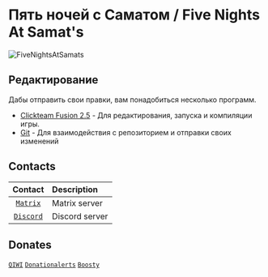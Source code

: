 # Пять ночей с Саматом / Five Nights At Samat's

![FiveNightsAtSamats](https://count.getloli.com/get/@FiveNightsAtSamats?theme=rule34)

## Редактирование

Дабы отправить свои правки, вам понадобиться несколько программ.

* [Clickteam Fusion 2.5](https://store.steampowered.com/app/267810/Clickteam_Fusion_25_Developer_Upgrade/?curator_clanid=4293924) - Для редактирования, запуска и компиляции игры.
* [Git](https://git-scm.com/downloads) - Для взаимодействия с репозиторием и отправки своих изменений

## Contacts

| Contact                                               | Description       |
| :---:                                                 | :---              |
| [`Matrix`](https://matrix.to/#/#librehub:matrix.org)  | Matrix server     |
| [`Discord`](https://discord.gg/naGkzRN)               | Discord server    |

## Donates
[`QIWI`](https://donate.qiwi.com/payin/ImNoobTarenas) 
[`Donationalerts`](https://www.donationalerts.com/r/imnoobtarenas)
[`Boosty`](https://boosty.to/imnoobtarenas) 
